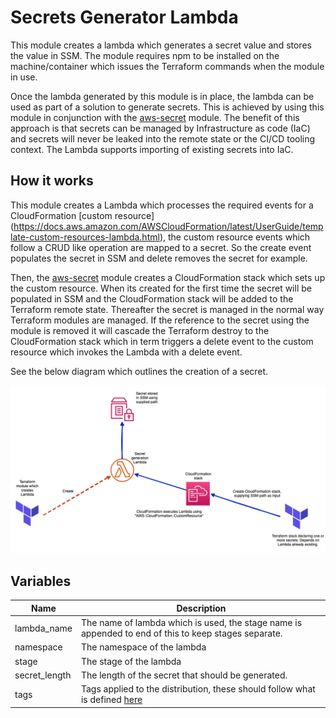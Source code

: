 # Secrets Generator Lambda

This module creates a lambda which generates a secret value and stores the value in SSM. The module requires npm to be installed on the machine/container which issues the Terraform commands when the module in use.

Once the lambda generated by this module is in place, the lambda can be used as part of a solution to generate secrets. This is achieved by using this module in conjunction with the [aws-secret](https://registry.terraform.io/modules/Adaptavist/aws-secret/module/latest) module. The benefit of this approach is that secrets can be managed by Infrastructure as code (IaC) and secrets will never be leaked into the remote state or the CI/CD tooling context. The Lambda supports importing of existing secrets into IaC.

## How it works

This module creates a Lambda which processes the required events for a CloudFormation [custom resource] (https://docs.aws.amazon.com/AWSCloudFormation/latest/UserGuide/template-custom-resources-lambda.html), the custom resource events which follow a CRUD like operation are mapped to a secret. So the create event populates the secret in SSM and delete removes the secret for example. 

Then, the [aws-secret](https://registry.terraform.io/modules/Adaptavist/aws-secret/module/latest) module creates a CloudFormation stack which sets up the custom resource. When its created for the first time the secret will be populated in SSM and the CloudFormation stack will be added to the Terraform remote state. Thereafter the secret is managed in the normal way Terraform modules are managed. If the reference to the secret using the module is removed it will cascade the Terraform destroy to the CloudFormation stack which in term triggers a delete event to the custom resource which invokes the Lambda with a delete event. 

See the below diagram which outlines the creation of a secret. 

![Image of Pipeline](docs/secret-generation.png)

## Variables

| Name          | Description                                                                                                                                                        |
| ------------- | ------------------------------------------------------------------------------------------------------------------------------------------------------------------ |
| lambda_name   | The name of lambda which is used, the stage name is appended to end of this to keep stages separate.                                                                                       |
| namespace     | The namespace of the lambda                                                                                                                                        |
| stage         | The stage of the lambda                                                                                                                                            |
| secret_length | The length of the secret that should be generated.                                                                                                                 |
| tags          | Tags applied to the distribution, these should follow what is defined [here](https://github.com/Adaptavist/terraform-compliance/blob/master/features/tags.feature) |
